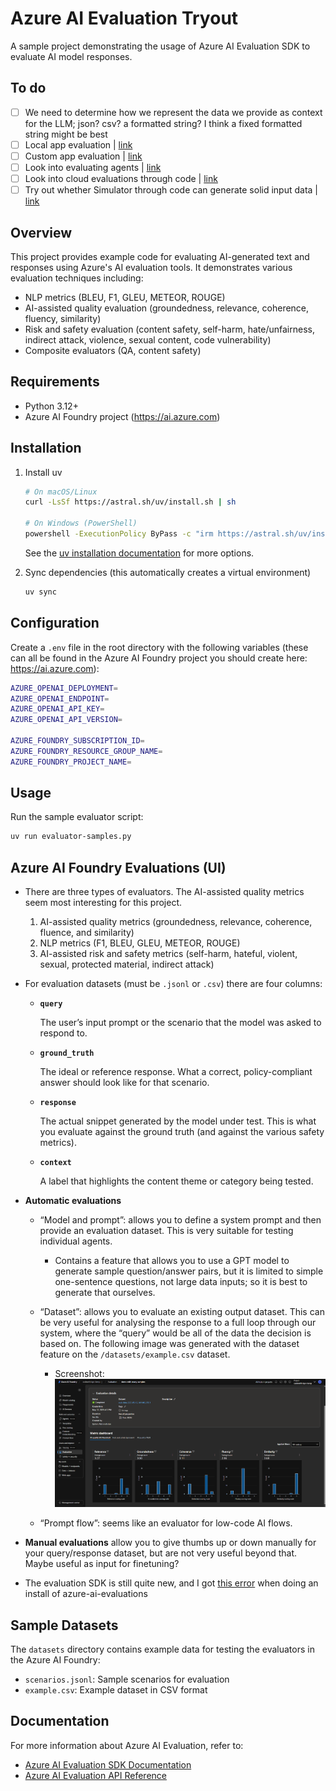 # Azure AI Evaluation Tryout

A sample project demonstrating the usage of Azure AI Evaluation SDK to evaluate AI model responses.

## To do

- [ ] We need to determine how we represent the data we provide as context for the LLM; json? csv? a formatted string? I think a fixed formatted string might be best
- [ ] Local app evaluation | [link](https://learn.microsoft.com/en-us/azure/ai-foundry/how-to/develop/evaluate-sdk)
- [ ] Custom app evaluation | [link](https://learn.microsoft.com/en-us/azure/ai-foundry/how-to/develop/evaluate-sdk#custom-evaluators)
- [ ] Look into evaluating agents | [link](https://learn.microsoft.com/en-us/azure/ai-foundry/how-to/develop/agent-evaluate-sdk)
- [ ] Look into cloud evaluations through code | [link](https://learn.microsoft.com/en-us/azure/ai-foundry/how-to/develop/cloud-evaluation)
- [ ] Try out whether Simulator through code can generate solid input data | [link](https://learn.microsoft.com/en-us/azure/ai-foundry/how-to/develop/simulator-interaction-data)

## Overview

This project provides example code for evaluating AI-generated text and responses using Azure's AI evaluation tools. It demonstrates various evaluation techniques including:

- NLP metrics (BLEU, F1, GLEU, METEOR, ROUGE)
- AI-assisted quality evaluation (groundedness, relevance, coherence, fluency, similarity)
- Risk and safety evaluation (content safety, self-harm, hate/unfairness, indirect attack, violence, sexual content, code vulnerability)
- Composite evaluators (QA, content safety)

## Requirements

- Python 3.12+
- Azure AI Foundry project (<https://ai.azure.com>)

## Installation

1. Install uv

   ```bash
   # On macOS/Linux
   curl -LsSf https://astral.sh/uv/install.sh | sh

   # On Windows (PowerShell)
   powershell -ExecutionPolicy ByPass -c "irm https://astral.sh/uv/install.ps1 | iex"
   ```

   See the [uv installation documentation](https://docs.astral.sh/uv/getting-started/installation/) for more options.

2. Sync dependencies (this automatically creates a virtual environment)

   ```bash
   uv sync
   ```

## Configuration

Create a `.env` file in the root directory with the following variables (these can all be found in the Azure AI Foundry project you should create here: <https://ai.azure.com>):

```bash
AZURE_OPENAI_DEPLOYMENT=
AZURE_OPENAI_ENDPOINT=
AZURE_OPENAI_API_KEY=
AZURE_OPENAI_API_VERSION=

AZURE_FOUNDRY_SUBSCRIPTION_ID=
AZURE_FOUNDRY_RESOURCE_GROUP_NAME=
AZURE_FOUNDRY_PROJECT_NAME=
```

## Usage

Run the sample evaluator script:

```bash
uv run evaluator-samples.py
```

## Azure AI Foundry Evaluations (UI)

- There are three types of evaluators. The AI-assisted quality metrics seem most interesting for this project.
    1. AI-assisted quality metrics (groundedness, relevance, coherence, fluence, and similarity)
    2. NLP metrics (F1, BLEU, GLEU, METEOR, ROUGE)
    3. AI-assisted risk and safety metrics (self-harm, hateful, violent, sexual, protected material, indirect attack)
- For evaluation datasets (must be `.jsonl` or `.csv`) there are four columns:
  - **`query`**

    The user’s input prompt or the scenario that the model was asked to respond to.

  - **`ground_truth`**

    The ideal or reference response. What a correct, policy-compliant answer should look like for that scenario.

  - **`response`**

    The actual snippet generated by the model under test. This is what you evaluate against the ground truth (and against the various safety metrics).

  - **`context`**

    A label that highlights the content theme or category being tested.

- **Automatic evaluations**
  - “Model and prompt”: allows you to define a system prompt and then provide an evaluation dataset. This is very suitable for testing individual agents.
    - Contains a feature that allows you to use a GPT model to generate sample question/answer pairs, but it is limited to simple one-sentence questions, not large data inputs; so it is best to generate that ourselves.
  - “Dataset”: allows you to evaluate an existing output dataset. This can be very useful for analysing the response to a full loop through our system, where the “query” would be all of the data the decision is based on. The following image was generated with the dataset feature on the `/datasets/example.csv` dataset.
    - Screenshot: ![image.png](images/ai-foundry-evaluation.png)

  - “Prompt flow”: seems like an evaluator for low-code AI flows.
- **Manual evaluations** allow you to give thumbs up or down manually for your query/response dataset, but are not very useful beyond that. Maybe useful as input for finetuning?
- The evaluation SDK is still quite new, and I got [this error](https://github.com/Azure/azure-sdk-for-python/issues/40992) when doing an install of azure-ai-evaluations

## Sample Datasets

The `datasets` directory contains example data for testing the evaluators in the Azure AI Foundry:

- `scenarios.jsonl`: Sample scenarios for evaluation
- `example.csv`: Example dataset in CSV format

## Documentation

For more information about Azure AI Evaluation, refer to:

- [Azure AI Evaluation SDK Documentation](https://learn.microsoft.com/en-us/azure/ai-foundry/how-to/develop/evaluate-sdk)
- [Azure AI Evaluation API Reference](https://learn.microsoft.com/en-us/python/api/azure-ai-evaluation/azure.ai.evaluation?view=azure-python-preview)
